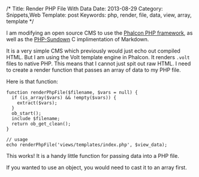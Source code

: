 /*
Title: Render PHP File With Data
Date: 2013-08-29
Category: Snippets,Web
Template: post
Keywords: php, render, file, data, view, array, template
*/

I am modifying an open source CMS to use the [Phalcon PHP framework](phalconphp.com/en/ "Phalcon PHP Framework"), as well as the [PHP-Sundown](https://github.com/chobie/php-sundown "PHP-Sundown") C implimentation of Markdown.

It is a very simple CMS which previously would just echo out compiled HTML. But I am using the Volt template engine in Phalcon. It renders `.volt` files to native PHP. This means that I cannot just spit out raw HTML. I need to create a render function that passes an array of data to my PHP file.

Here is that function:

    function renderPhpFile($filename, $vars = null) {
      if (is_array($vars) && !empty($vars)) {
        extract($vars);
      }
      ob_start();
      include $filename;
      return ob_get_clean();
    }

    // usage
    echo renderPhpFile('views/templates/index.php', $view_data);

This works! It is a handy little function for passing data into a PHP file.

If you wanted to use an object, you would need to cast it to an array first.